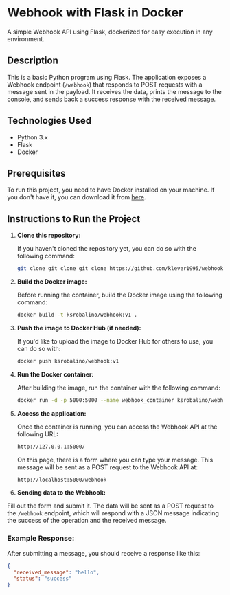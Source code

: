 # Webhook with Flask in Docker

A simple Webhook API using Flask, dockerized for easy execution in any environment.

## Description

This is a basic Python program using Flask. The application exposes a Webhook endpoint (`/webhook`) that responds to POST requests with a message sent in the payload. It receives the data, prints the message to the console, and sends back a success response with the received message.

## Technologies Used

- Python 3.x
- Flask
- Docker

## Prerequisites

To run this project, you need to have Docker installed on your machine. If you don't have it, you can download it from [here](https://www.docker.com/products/docker-desktop).

## Instructions to Run the Project

1. **Clone this repository:**

   If you haven't cloned the repository yet, you can do so with the following command:

   ```bash
   git clone git clone git clone https://github.com/klever1995/webhook.git

2. **Build the Docker image:**

   Before running the container, build the Docker image using the following command:

   ```bash
   docker build -t ksrobalino/webhook:v1 .

3. **Push the image to Docker Hub (if needed):**

   If you'd like to upload the image to Docker Hub for others to use, you can do so with:

   ```bash
   docker push ksrobalino/webhook:v1

4. **Run the Docker container:**

   After building the image, run the container with the following command:

   ```bash
   docker run -d -p 5000:5000 --name webhook_container ksrobalino/webhook:v1

5. **Access the application:**

   Once the container is running, you can access the Webhook API at the following URL:
   ```bash
   http://127.0.0.1:5000/
   ```

   On this page, there is a form where you can type your message. This message will be sent as a POST request to the Webhook API at:
   ```bash
   http://localhost:5000/webhook
   ```
   
6.   **Sending data to the Webhook:**

Fill out the form and submit it. The data will be sent as a POST request to the `/webhook` endpoint, which will respond with a JSON message indicating the success of the operation and the received message.

### Example Response:
After submitting a message, you should receive a response like this:

```json
{
  "received_message": "hello",
  "status": "success"
}


